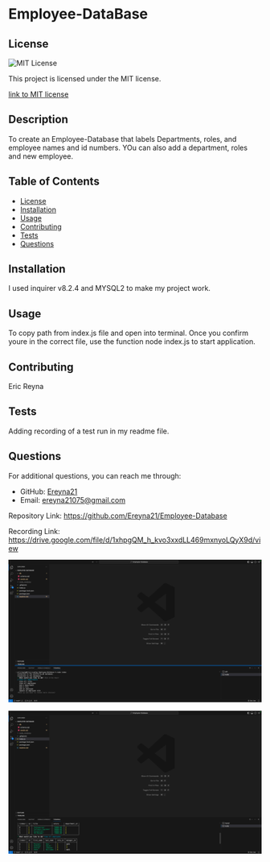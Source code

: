 # Employee-DataBase

## License
  <img src="https://img.shields.io/badge/license-MIT-blue" alt="MIT License" />

  This project is licensed under the MIT license.
  
<a href= "https://choosealicense.com/licenses/mit/">link to MIT license</a>

## Description
To create an Employee-Database that labels Departments, roles, and employee names and id numbers. YOu can also add a department, roles and new employee.

## Table of Contents
- [License](#license)
- [Installation](#installation)
- [Usage](#usage)
- [Contributing](#contributing)
- [Tests](#tests)
- [Questions](#questions)

## Installation
I used inquirer v8.2.4 and MYSQL2 to make my project work.

## Usage
To copy path from index.js file and open into terminal. Once you confirm youre in the correct file, use the function node index.js to start application.

## Contributing
Eric Reyna

## Tests
Adding recording of a test run in my readme file.

## Questions
For additional questions, you can reach me through:
- GitHub: [Ereyna21](https://github.com/Ereyna21)
- Email: ereyna21075@gmail.com


Repository Link: https://github.com/Ereyna21/Employee-Database

Recording Link: https://drive.google.com/file/d/1xhpgQM_h_kvo3xxdLL469mxnyoLQyX9d/view

![Screenshot](image.png)

![screenshot2](image-1.png)